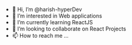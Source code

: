 - 👋 Hi, I’m @harish-hyperDev
- 👀 I’m interested in Web applications
- 🌱 I’m currently learning ReactJS
- 💞️ I’m looking to collaborate on React Projects
- 📫 How to reach me ...

<!---
harish-hyperDev/harish-hyperDev is a ✨ special ✨ repository because its `README.md` (this file) appears on your GitHub profile.
You can click the Preview link to take a look at your changes.
--->
